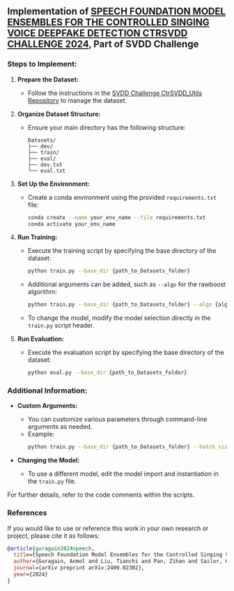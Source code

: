 ## Implementation of [SPEECH FOUNDATION MODEL ENSEMBLES FOR THE CONTROLLED SINGING VOICE DEEPFAKE DETECTION CTRSVDD CHALLENGE 2024](https://arxiv.org/pdf/2409.02302), Part of SVDD Challenge

### Steps to Implement:

1. **Prepare the Dataset:**
   - Follow the instructions in the [SVDD Challenge CtrSVDD_Utils Repository](https://github.com/SVDDChallenge/CtrSVDD_Utils) to manage the dataset.

2. **Organize Dataset Structure:**
   - Ensure your main directory has the following structure:
     ```
     Datasets/
     ├── dev/
     ├── train/
     ├── eval/
     ├── dev.txt
     └── eval.txt
     ```

3. **Set Up the Environment:**
   - Create a conda environment using the provided `requirements.txt` file:
     ```sh
     conda create --name your_env_name --file requirements.txt
     conda activate your_env_name
     ```

4. **Run Training:**
   - Execute the training script by specifying the base directory of the dataset:
     ```sh
     python train.py --base_dir {path_to_Datasets_folder}
     ```
   - Additional arguments can be added, such as `--algo` for the rawboost algorithm:
     ```sh
     python train.py --base_dir {path_to_Datasets_folder} --algo {algorithm_choice}
     ```
   - To change the model, modify the model selection directly in the `train.py` script header.

5. **Run Evaluation:**
   - Execute the evaluation script by specifying the base directory of the dataset:
     ```sh
     python eval.py --base_dir {path_to_Datasets_folder}
     ```

### Additional Information:

- **Custom Arguments:**
  - You can customize various parameters through command-line arguments as needed.
  - Example:
    ```sh
    python train.py --base_dir {path_to_Datasets_folder} --batch_size 64 --epochs 50
    ```

- **Changing the Model:**
  - To use a different model, edit the model import and instantiation in the `train.py` file.

For further details, refer to the  code comments within the scripts.

### References
If you would like to use or reference this work in your own research or project, please cite it as follows:

```bibtex
@article{guragain2024speech,
  title={Speech Foundation Model Ensembles for the Controlled Singing Voice Deepfake Detection (CtrSVDD) Challenge 2024},
  author={Guragain, Anmol and Liu, Tianchi and Pan, Zihan and Sailor, Hardik B and Wang, Qiongqiong},
  journal={arXiv preprint arXiv:2409.02302},
  year={2024}
}

